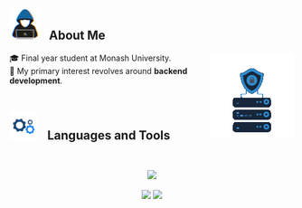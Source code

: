 ## <picture><img src = "./assets/hacker.gif?raw=true" width = 55px style="margin-right: 10px;" ></picture> About Me

<picture> <img align="right" src="./assets/server.gif?raw=true" width = 150px></picture>

🎓 Final year student at Monash University. <br>👾 My primary interest revolves around <b>backend development</b>.<br><br>

## <picture> <img src = "./assets/spinning-cog.gif?raw=true" width = 50px style="margin-right: 12px;"> </picture> Languages and Tools

<br>

<p align="center">
  <a href="https://skillicons.dev">
    <!-- <img src="https://skillicons.dev/icons?i=go,java,python,php,mysql,nodejs,express,mongo,git,postman,gcp,docker,postgres,react,nestjs,neovim&perline=8" /> -->
    <img src="https://skillicons.dev/icons?i=go,docker,postgres,java,spring,php,git,postman,gcp,github,react,mongo,mysql,neovim&perline=7" />
  </a>
</p>


<div align="center">
  <img src="https://github-readme-stats.vercel.app/api/top-langs/?username=V4N1LLA-1CE&theme=transparent&hide_border=true&include_all_commits=true&count_private=true&layout=compact&v=4" align="center"/>
  <img src="https://github-readme-streak-stats.herokuapp.com/?user=V4N1LLA-1CE&theme=transparent&hide_border=true&stroke=transparent" align="center"/>
</div>
<!-- Proudly created with GPRM ( https://gprm.itsvg.in ) -->
